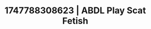 ---
categories:
- Curvy goddess
- Booty worship
- Erotic dance
- Erotic tension
- Hog tying
image: /assets/images/1747788308623.jpg
layout: post
seo:
  description: Featured content with premium Scat Fetish, ABDL Play. HD images available.
  keywords: Scat Fetish, ABDL Play
  og_image: /assets/images/1747788308623.jpg
  schema_type: VisualArtwork
tags:
- ABDL Play
- Scat Fetish
- '#1747788308623'
title: 1747788308623 | ABDL Play Scat Fetish
---